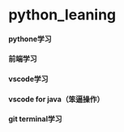 # python_leaning
#### pythone学习
#### 前端学习
#### vscode学习
#### vscode for java（笨逼操作）
#### git terminal学习